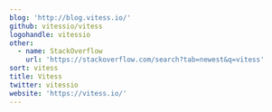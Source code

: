 ```yaml
---
blog: 'http://blog.vitess.io/'
github: vitessio/vitess
logohandle: vitessio
other:
  - name: StackOverflow
    url: 'https://stackoverflow.com/search?tab=newest&q=vitess'
sort: vitess
title: Vitess
twitter: vitessio
website: 'https://vitess.io/'
---
```

